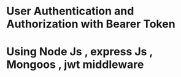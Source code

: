 # User Authentication and Authorization with Bearer Token
# Using Node Js , express Js , Mongoos , jwt middleware